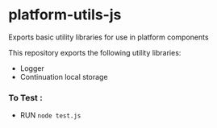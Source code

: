 # platform-utils-js
Exports basic utility libraries for use in platform components

This repository exports the following utility libraries:

- Logger
- Continuation local storage

### To Test :
- RUN `node test.js`
